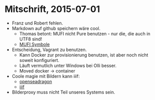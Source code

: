 Mitschrift, 2015-07-01
===

* Franz und Robert fehlen.
* Markdown auf github speichern wäre cool.
  * Thomas betont: MUFI nicht Pure benutzen - nur die, die auch in UTF8 sind!
  * [MUFI Symbole](http://folk.uib.no/hnooh/mufi/specs/MUFI-Alphabetic-3-0.pdf)
* Entscheidung, Vagrant zu benutzen.
  * Kann Docker zur provisionierung benutzen,
    ist aber noch nicht soweit konfiguriert.
  * Läuft vermutlich unter Windows bei Olli besser.
  * Moved docker -> container
* Coole magie mit Bildern kann iiif:
  * [openseadragon](https://openseadragon.github.io/)
  * [iiif](http://iiif.io/apps-demos.html)
* Bilderproxy muss nicht Teil unseres Systems sein.
